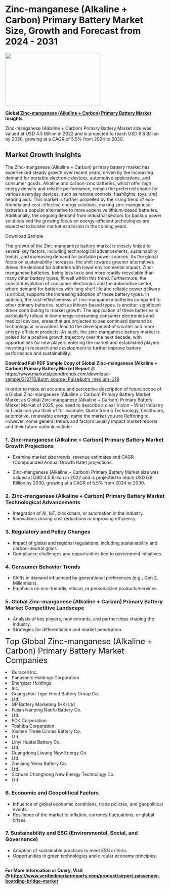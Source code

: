 <H1>Zinc-manganese (Alkaline + Carbon) Primary Battery Market Size, Growth and Forecast from 2024 - 2031</H1><img class="aligncenter size-medium wp-image-584254" src="https://thirdeyenews.in/wp-content/uploads/2024/09/Global-Market-Research-300x168.jpeg" alt="" width="300" height="168" /><p><strong>Global&nbsp;<a href="https://www.marketsizeandtrends.com/download-sample/212716/&amp;utm_source=Pulse&amp;utm_medium=218">Zinc-manganese (Alkaline + Carbon) Primary Battery Market</a> Insights</strong></p><p>Zinc-manganese (Alkaline + Carbon) Primary Battery Market size was valued at USD 4.5 Billion in 2022 and is projected to reach USD 6.8 Billion by 2030, growing at a CAGR of 5.5% from 2024 to 2030.</p><p><h2>Market Growth Insights</h2> <p>The Zinc-manganese (Alkaline + Carbon) primary battery market has experienced steady growth over recent years, driven by the increasing demand for portable electronic devices, automotive applications, and consumer goods. Alkaline and carbon-zinc batteries, which offer high energy density and reliable performance, remain the preferred choice for various everyday devices, such as remote controls, flashlights, toys, and hearing aids. This market is further propelled by the rising trend of eco-friendly and cost-effective energy solutions, making zinc-manganese batteries a popular alternative to more expensive lithium-based batteries. Additionally, the ongoing demand from industrial sectors for backup power solutions and the growing focus on energy-efficient technologies are expected to bolster market expansion in the coming years.</p> <p>Download Sample</p> <p>The growth of the Zinc-manganese battery market is closely linked to several key factors, including technological advancements, sustainability trends, and increasing demand for portable power sources. As the global focus on sustainability increases, the shift towards greener alternatives drives the demand for batteries with lower environmental impact. Zinc-manganese batteries, being less toxic and more readily recyclable than many other battery types, fit well within this trend. Furthermore, the constant evolution of consumer electronics and the automotive sector, where demand for batteries with long shelf life and reliable power delivery is critical, supports the increasing adoption of these battery types. In addition, the cost-effectiveness of zinc-manganese batteries compared to other primary batteries, such as lithium-based types, is another significant driver contributing to market growth. The application of these batteries is particularly robust in low-energy-consuming consumer electronics and medical devices, areas that are projected to see continued demand as technological innovations lead to the development of smarter and more energy-efficient products. As such, the zinc-manganese battery market is poised for a positive growth trajectory over the next decade, with opportunities for new players entering the market and established players investing in research and development to further improve battery performance and sustainability. <p></p><p><span class=""><strong>Download Full PDF Sample Copy of Global Zinc-manganese (Alkaline + Carbon) Primary Battery Market Report</strong> @ <a href="https://www.marketsizeandtrends.com/download-sample/212716/&amp;utm_source=Pulse&amp;utm_medium=218" target="_blank">https://www.marketsizeandtrends.com/download-sample/212716/&amp;utm_source=Pulse&amp;utm_medium=218</a></span></p><p>In order to make an accurate and perceptive description of future scope of a Global&nbsp;Zinc-manganese (Alkaline + Carbon) Primary Battery Market Market as Global&nbsp;Zinc-manganese (Alkaline + Carbon) Primary Battery Market Market of 2025, you need to describe a clear Vision &ndash; What Industry or Linda can you think of for example: Quote from a Technology, healthcare, automotive, renewable energy, name the market you are Reffering to. However, some general trends and factors usually impact market reports and their future outlook include:</p><h3>1.&nbsp;<strong>Zinc-manganese (Alkaline + Carbon) Primary Battery Market Growth Projections</strong></h3><ul><li>Examine market size trends, revenue estimates and CAGR (Compounded Annual Growth Rate) projections.</li><li><p>Zinc-manganese (Alkaline + Carbon) Primary Battery Market size was valued at USD 4.5 Billion in 2022 and is projected to reach USD 6.8 Billion by 2030, growing at a CAGR of 5.5% from 2024 to 2030.</p></li></ul><h3>2.&nbsp;<strong>Zinc-manganese (Alkaline + Carbon) Primary Battery Market Technological Advancements</strong></h3><ul><li>Integration of AI, IoT, blockchain, or automation in the industry.</li><li>Innovations driving cost reductions or improving efficiency.</li></ul><h3>3.&nbsp;<strong>Regulatory and Policy Changes</strong></h3><ul><li>Impact of global and regional regulations, including sustainability and carbon-neutral goals.</li><li>Compliance challenges and opportunities tied to government initiatives.</li></ul><h3>4.&nbsp;<strong>Consumer Behavior Trends</strong></h3><ul><li>Shifts in demand influenced by generational preferences (e.g., Gen Z, Millennials).</li><li>Emphasis on eco-friendly, ethical, or personalized products/services.</li></ul><h3>5.&nbsp;<strong>Global Zinc-manganese (Alkaline + Carbon) Primary Battery Market Competitive Landscape</strong></h3><ul><li>Analysis of key players, new entrants, and partnerships shaping the industry.</li><li>Strategies for differentiation and market penetration.</li></ul><p data-pm-slice="1 1 []"><span style="color: inherit; font-family: inherit; font-size: 25px;">Top Global Zinc-manganese (Alkaline + Carbon) Primary Battery Market Companies</span></p><div class="" data-test-id=""><p><li>Duracell Inc.</li><li> Panasonic Holdings Corporation</li><li> Energizer Holdings</li><li> Inc.</li><li> Guangzhou Tiger Head Battery Group Co.</li><li> Ltd.</li><li> GP Battery Marketing (HK) Ltd</li><li> Fujian Nanping Nanfu Battery Co.</li><li> Ltd.</li><li> FDK Corporation</li><li> Toshiba Corporation</li><li> Xiamen Three Circles Battery Co.</li><li> Ltd.</li><li> Linyi Huatai Battery Co.</li><li> Ltd.</li><li> Guangdong Liwang New Energy Co.</li><li> Ltd.</li><li> Zhejiang Yema Battery Co.</li><li> Ltd.</li><li> Sichuan Changhong New Energy Technology Co.</li><li> Ltd.</li></p></div><h3>6.&nbsp;<strong>Economic and Geopolitical Factors</strong></h3><ul><li>Influence of global economic conditions, trade policies, and geopolitical events.</li><li>Resilience of the market to inflation, currency fluctuations, or global crises.</li></ul><h3>7.&nbsp;<strong>Sustainability and ESG (Environmental, Social, and Governance)</strong></h3><ul><li>Adoption of sustainable practices to meet ESG criteria.</li><li>Opportunities in green technologies and circular economy principles.</li></ul><h2><strong style="font-size: 14px;">For More Information or Query, Visit @&nbsp;</strong><a style="background-color: #ffffff; font-size: 14px;" href="https://www.marketsizeandtrends.com/report/zinc-manganese-alkaline-carbon-primary-battery-market/" target="_blank">https://www.verifiedmarketreports.com/product/airport-passenger-boarding-bridge-market</a></h2>
